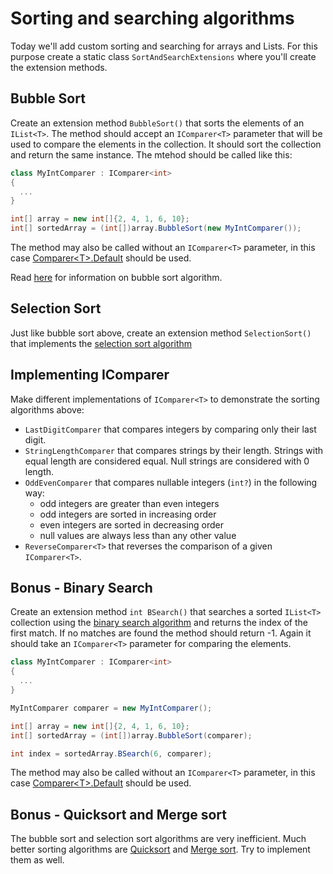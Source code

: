 # Sorting and searching algorithms

Today we'll add custom sorting and searching for arrays and Lists. For this purpose create a static class `SortAndSearchExtensions` where you'll create the extension methods.

## Bubble Sort

Create an extension method `BubbleSort()` that sorts the elements of an `IList<T>`. The method should accept an `IComparer<T>` parameter that will be used to compare the elements in the collection. It should sort the collection and return the same instance. The mtehod should be called like this:

```csharp
class MyIntComparer : IComparer<int>
{
  ...
}

int[] array = new int[]{2, 4, 1, 6, 10};
int[] sortedArray = (int[])array.BubbleSort(new MyIntComparer());
```

The method may also be called without an `IComparer<T>` parameter, in this case [Comparer\<T>.Default](https://msdn.microsoft.com/en-us/library/azhsac5f%28v=vs.110%29.aspx) should be used.

Read [here](https://en.wikipedia.org/wiki/Bubble_sort#Step-by-step_example) for information on bubble sort algorithm.

## Selection Sort

Just like bubble sort above, create an extension method `SelectionSort()` that implements the [selection sort algorithm](https://en.wikipedia.org/wiki/Selection_sort)

## Implementing IComparer

Make different implementations of `IComparer<T>` to demonstrate the sorting algorithms above:

* `LastDigitComparer` that compares integers by comparing only their last digit.
* `StringLengthComparer` that compares strings by their length. Strings with equal length are considered equal. Null strings are considered with 0 length.
* `OddEvenComparer` that compares nullable integers (`int?`) in the following way:
  * odd integers are greater than even integers
  * odd integers are sorted in increasing order
  * even integers are sorted in decreasing order
  * null values are always less than any other value
* `ReverseComparer<T>` that reverses the comparison of a given `IComparer<T>`.

## Bonus - Binary Search

Create an extension method `int BSearch()` that searches a sorted `IList<T>` collection using the [binary search algorithm](https://en.wikipedia.org/wiki/Binary_search_algorithm) and returns the index of the first match. If no matches are found the method should return -1. Again it should take an `IComparer<T>` parameter for comparing the elements.

```csharp
class MyIntComparer : IComparer<int>
{
  ...
}

MyIntComparer comparer = new MyIntComparer();

int[] array = new int[]{2, 4, 1, 6, 10};
int[] sortedArray = (int[])array.BubbleSort(comparer);

int index = sortedArray.BSearch(6, comparer);
```

The method may also be called without an `IComparer<T>` parameter, in this case [Comparer\<T>.Default](https://msdn.microsoft.com/en-us/library/azhsac5f%28v=vs.110%29.aspx) should be used.

## Bonus - Quicksort and Merge sort

The bubble sort and selection sort algorithms are very inefficient. Much better sorting algorithms are [Quicksort](https://en.wikipedia.org/wiki/Quicksort) and [Merge sort](https://en.wikipedia.org/wiki/Merge_sort). Try to implement them as well.
